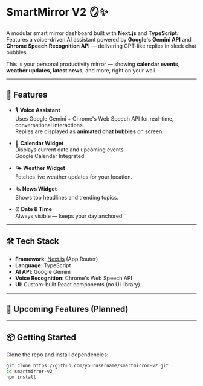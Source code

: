 # SmartMirror V2 🪞✨

A modular smart mirror dashboard built with **Next.js** and **TypeScript**.  
Features a voice-driven AI assistant powered by **Google's Gemini API** and **Chrome Speech Recognition API** — delivering GPT-like replies in sleek chat bubbles.

This is your personal productivity mirror — showing **calendar events**, **weather updates**, **latest news**, and more, right on your wall.

---

## 🚀 Features

- 🎙️ **Voice Assistant**  
  Uses Google Gemini + Chrome's Web Speech API for real-time, conversational interactions.  
  Replies are displayed as **animated chat bubbles** on screen.

- 📅 **Calendar Widget**  
  Displays current date and upcoming events.  
  Google Calendar Integrated

- 🌤️ **Weather Widget**  
  Fetches live weather updates for your location.

- 🗞️ **News Widget**  
  Shows top headlines and trending topics.

- ⏰ **Date & Time**  
  Always visible — keeps your day anchored.

---

## 🛠️ Tech Stack

- **Framework**: [Next.js](https://nextjs.org) (App Router)
- **Language**: TypeScript
- **AI API**: Google Gemini
- **Voice Recognition**: Chrome's Web Speech API
- **UI**: Custom-built React components (no UI library)

---

## 🚧 Upcoming Features (Planned)

---

## 📦 Getting Started

Clone the repo and install dependencies:

```bash
git clone https://github.com/yourusername/smartmirror-v2.git
cd smartmirror-v2
npm install